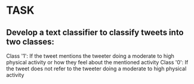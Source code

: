 # TASK

## Develop a text classifier to classify tweets into two classes:

Class '1': If the tweet mentions the tweeter doing a moderate to high physical activity or how they feel about the mentioned activity
Class '0': If the tweet does not refer to the tweeter doing a moderate to high physical activity
